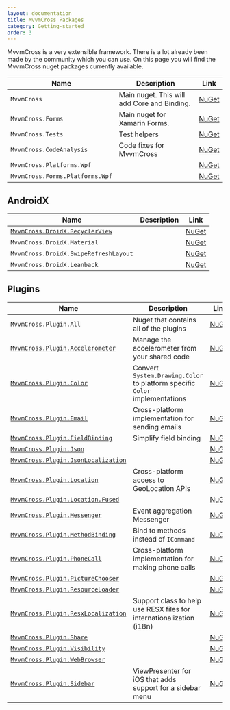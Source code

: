 ```yaml
---
layout: documentation
title: MvvmCross Packages
category: Getting-started
order: 3
---
```

MvvmCross is a very extensible framework. There is a lot already been made by the community which you can use. On this page you will find the MvvmCross nuget packages currently available.

Name | Description | Link
---- | ----------- | ----
`MvvmCross`                    | Main nuget. This will add Core and Binding. | [NuGet](https://www.nuget.org/packages/MvvmCross/)
`MvvmCross.Forms`              | Main nuget for Xamarin Forms. | [NuGet](https://www.nuget.org/packages/MvvmCross.Forms/)
`MvvmCross.Tests`              | Test helpers | [NuGet](https://www.nuget.org/packages/MvvmCross.Tests/)
`MvvmCross.CodeAnalysis`       | Code fixes for MvvmCross | [NuGet](https://www.nuget.org/packages/MvvmCross.CodeAnalysis/)
`MvvmCross.Platforms.Wpf`      |  | [NuGet](https://www.nuget.org/packages/MvvmCross.Platforms.Wpf/)
`MvvmCross.Forms.Platforms.Wpf`|  | [NuGet](https://www.nuget.org/packages/MvvmCross.Forms.Platforms.Wpf/)

## AndroidX

Name | Description | Link
---- | ----------- | ----
[`MvvmCross.DroidX.RecyclerView`](https://www.mvvmcross.com/documentation/platform/android/android-recyclerview)    |  | [NuGet](https://www.nuget.org/packages/MvvmCross.DroidX.RecyclerView/)
`MvvmCross.DroidX.Material`   |  | [NuGet](https://www.nuget.org/packages/MvvmCross.DroidX.Material/)
`MvvmCross.DroidX.SwipeRefreshLayout` |  | [NuGet](https://www.nuget.org/packages/MvvmCross.DroidX.SwipeRefreshLayout/)
`MvvmCross.DroidX.Leanback`  |  | [NuGet](https://www.nuget.org/packages/MvvmCross.DroidX.Leanback/)


## Plugins

Name | Description | Link
---- | ----------- | ----
`MvvmCross.Plugin.All`              | Nuget that contains all of the plugins | [NuGet](https://www.nuget.org/packages/MvvmCross.Plugin.All/)
[`MvvmCross.Plugin.Accelerometer`](https://www.mvvmcross.com/documentation/plugins/accelerometer) | Manage the accelerometer from your shared code | [NuGet](https://www.nuget.org/packages/MvvmCross.Plugin.Accelerometer/)
[`MvvmCross.Plugin.Color`](https://www.mvvmcross.com/documentation/plugins/color) | Convert `System.Drawing.Color` to platform specific `Color` implementations | [NuGet](https://www.nuget.org/packages/MvvmCross.Plugin.Color/)
[`MvvmCross.Plugin.Email`](https://www.mvvmcross.com/documentation/plugins/email) | Cross-platform implementation for sending emails | [NuGet](https://www.nuget.org/packages/MvvmCross.Plugin.Email/)
[`MvvmCross.Plugin.FieldBinding`](https://www.mvvmcross.com/documentation/plugins/fieldbinding)     | Simplify field binding | [NuGet](https://www.nuget.org/packages/MvvmCross.Plugin.FieldBinding/)
[`MvvmCross.Plugin.Json`](https://www.mvvmcross.com/documentation/plugins/json)             |  | [NuGet](https://www.nuget.org/packages/MvvmCross.Plugin.Json/)
[`MvvmCross.Plugin.JsonLocalization`](https://www.mvvmcross.com/documentation/plugins/jsonlocalisation) |  | [NuGet](https://www.nuget.org/packages/MvvmCross.Plugin.JsonLocalization/)
[`MvvmCross.Plugin.Location`](https://www.mvvmcross.com/documentation/plugins/location)         | Cross-platform access to GeoLocation APIs | [NuGet](https://www.nuget.org/packages/MvvmCross.Plugin.Location/)
[`MvvmCross.Plugin.Location.Fused`](https://www.mvvmcross.com/documentation/plugins/jsonlocalisation)         |  | [NuGet](https://www.nuget.org/packages/MvvmCross.Plugin.Location.Fused/)
[`MvvmCross.Plugin.Messenger`](https://www.mvvmcross.com/documentation/plugins/messenger)        | Event aggregation Messenger | [NuGet](https://www.nuget.org/packages/MvvmCross.Plugin.Messenger/)
[`MvvmCross.Plugin.MethodBinding`](https://www.mvvmcross.com/documentation/plugins/methodbinding)    | Bind to methods instead of `ICommand` | [NuGet](https://www.nuget.org/packages/MvvmCross.Plugin.MethodBinding/)
[`MvvmCross.Plugin.PhoneCall`](https://www.mvvmcross.com/documentation/plugins/phonecall)          | Cross-platform implementation for making phone calls | [NuGet](https://www.nuget.org/packages/MvvmCross.Plugin.PhoneCall/)
[`MvvmCross.Plugin.PictureChooser`](https://www.mvvmcross.com/documentation/plugins/picturechooser)   |  | [NuGet](https://www.nuget.org/packages/MvvmCross.Plugin.PictureChooser/)
[`MvvmCross.Plugin.ResourceLoader`](https://www.mvvmcross.com/documentation/plugins/resourceloader)   |  | [NuGet](https://www.nuget.org/packages/MvvmCross.Plugin.ResourceLoader/)
[`MvvmCross.Plugin.ResxLocalization`](https://www.mvvmcross.com/documentation/plugins/resxlocalization)   | Support class to help use RESX files for internationalization (i18n) | [NuGet](https://www.nuget.org/packages/MvvmCross.Plugin.ResxLocalization/)
[`MvvmCross.Plugin.Share`](https://www.mvvmcross.com/documentation/plugins/share)            |  | [NuGet](https://www.nuget.org/packages/MvvmCross.Plugin.Share/)
[`MvvmCross.Plugin.Visibility`](https://www.mvvmcross.com/documentation/plugins/visibility)       |  | [NuGet](https://www.nuget.org/packages/MvvmCross.Plugin.Visibility/)
[`MvvmCross.Plugin.WebBrowser`](https://www.mvvmcross.com/documentation/plugins/webbrowser)       |  | [NuGet](https://www.nuget.org/packages/MvvmCross.Plugin.WebBrowser/)
[`MvvmCross.Plugin.Sidebar`](https://www.mvvmcross.com/documentation/plugins/ios-sidebar?scroll=1271)          | [ViewPresenter](https://www.mvvmcross.com/documentation/fundamentals/view-presenters?scroll=38) for iOS that adds support for a sidebar menu | [NuGet](https://www.nuget.org/packages/MvvmCross.Plugin.Sidebar/)

